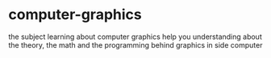 # computer-graphics
the subject learning about computer graphics help you understanding about the theory, the math and the programming behind graphics in side computer
